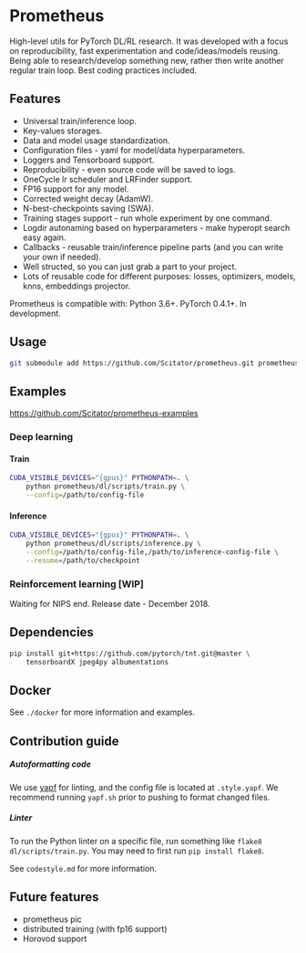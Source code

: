# Prometheus
High-level utils for PyTorch DL/RL research.
It was developed with a focus on reproducibility, fast experimentation and code/ideas/models reusing.
Being able to research/develop something new, rather then write another regular train loop.
Best coding practices included.

## Features

- Universal train/inference loop.
- Key-values storages.
- Data and model usage standardization.
- Configuration files - yaml for model/data hyperparameters.
- Loggers and Tensorboard support.
- Reproducibility - even source code will be saved to logs.
- OneCycle lr scheduler and LRFinder support.
- FP16 support for any model.
- Corrected weight decay (AdamW).
- N-best-checkpoints saving (SWA).
- Training stages support - run whole experiment by one command.
- Logdir autonaming based on hyperparameters - make hyperopt search easy again.
- Callbacks - reusable train/inference pipeline parts (and you can write your own if needed).
- Well structed, so you can just grab a part to your project.
- Lots of reusable code for different purposes: losses, optimizers, models, knns, embeddings projector.

Prometheus is compatible with: Python 3.6+. PyTorch 0.4.1+. In development.

## Usage
```bash
git submodule add https://github.com/Scitator/prometheus.git prometheus
```

## Examples

https://github.com/Scitator/prometheus-examples

### Deep learning

#### Train
```bash
CUDA_VISIBLE_DEVICES="{gpus}" PYTHONPATH=. \
    python prometheus/dl/scripts/train.py \
    --config=/path/to/config-file
```

#### Inference
```bash
CUDA_VISIBLE_DEVICES="{gpus}" PYTHONPATH=. \
    python prometheus/dl/scripts/inference.py \
    --config=/path/to/config-file,/path/to/inference-config-file \
    --resume=/path/to/checkpoint
```

### Reinforcement learning [WIP]

Waiting for NIPS end. Release date - December 2018.

## Dependencies
```bash
pip install git+https://github.com/pytorch/tnt.git@master \
    tensorboardX jpeg4py albumentations
```

## Docker

See `./docker` for more information and examples.


## Contribution guide

##### Autoformatting code

We use [yapf](https://github.com/google/yapf) for linting,
and the config file is located at `.style.yapf`.
We recommend running `yapf.sh` prior to pushing to format changed files.


##### Linter

To run the Python linter on a specific file,
run something like `flake8 dl/scripts/train.py`.
You may need to first run `pip install flake8`.

See `codestyle.md` for more information.


## Future features

- prometheus pic
- distributed training (with fp16 support)
- Horovod support
